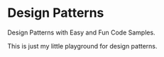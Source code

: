 # Design Patterns
Design Patterns with Easy and Fun Code Samples.

This is just my little playground for design patterns.
